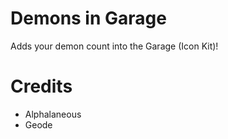 # Demons in Garage

Adds your demon count into the Garage (Icon Kit)!

# Credits 

- Alphalaneous
- Geode